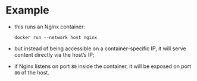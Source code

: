 # Example

- this runs an Nginx container:

    ```commandline
    docker run --network host nginx
    ```
- but instead of being accessible on a container-specific IP, it will serve content directly via the host’s IP;
- if Nginx listens on port `80` inside the container, it will be exposed on port `80` of the host.
